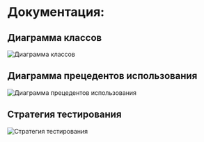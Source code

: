 # Документация:

## Диаграмма классов
![Диаграмма классов](/Users/shrimp/Downloads/class_diagram.png)

## Диаграмма прецедентов использования
![Диаграмма прецедентов использования](/Users/shrimp/Downloads/use_case_diagram.png)

## Стратегия тестирования
![Стратегия тестирования](/Users/shrimp/Downloads/test_strategy.png)
